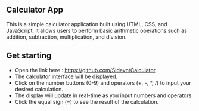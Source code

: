 ## Calculator App
This is a simple calculator application built using HTML, CSS, and JavaScript. It allows users to perform basic arithmetic operations such as addition, subtraction, multiplication, and division.

## Get starting
- Open the link here : https://github.com/Sideyn/Calculator.
- The calculator interface will be displayed.
- Click on the number buttons (0-9) and operators (+, -, *, /) to input your desired calculation.
- The display will update in real-time as you input numbers and operators.
- Click the equal sign (=) to see the result of the calculation.